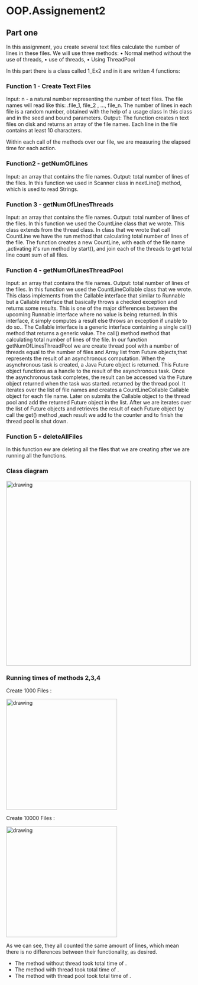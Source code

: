 # OOP.Assignement2

## Part one  

In this assignment, you create several text files calculate the number of lines in these files. We will use three methods:
• Normal method without the use of threads,
• use of threads,
• Using ThreadPool 

In this part there is a class called 1_Ex2 and in it are written 4 functions:

### Function 1 - Create Text Files
Input:
n - a natural number representing the number of text files.
The file names will read like this:
.file_1, file_2 , …, file_n.
The number of lines in each file is a random number, obtained with the help of a usage class
In this class and in the seed and bound parameters.
Output: The function creates n text files on disk and returns an array
of the file names. Each line in the file contains at least 10 characters. 

Within each call of the methods over our file, we are measuring the elapsed time for each action.

### Function2 - getNumOfLines
Input: an array that contains the file names.
Output: total number of lines of the files.
In this function we used in Scanner class in nextLine() method, which is used to read Strings.

### Function 3 - getNumOfLinesThreads
Input: an array that contains the file names.
Output: total number of lines of the files.
In this function we used the CountLine class that we wrote. This class extends from the thread class.
In class that we wrote that call CountLine we have the run method that calculating total number of lines of the file. 
The function creates a new CountLine, with each of the file name ,activating it's run method by start(), and join each of the threads to get total line count sum of all files.

### Function 4 - getNumOfLinesThreadPool
Input: an array that contains the file names.
Output: total number of lines of the files.
In this function we used the CountLineCollable class that we wrote. This class implements from the Callable interface that similar to Runnable but a Callable interface that basically throws a checked exception and returns some results. This is one of the major differences between the upcoming Runnable interface where no value is being returned. In this interface, it simply computes a result else throws an exception if unable to do so..
The Callable interface is a generic interface containing a single call() method that returns a generic value.
The call() method method that calculating total number of lines of the file.
In our function getNumOfLinesThreadPool we are create thread pool with a number of threads equal to the number of files and Array list from Future objects,that represents the result of an asynchronous computation. When the asynchronous task is created, a Java Future object is returned. This Future object functions as a handle to the result of the asynchronous task. Once the asynchronous task completes, the result can be accessed via the Future object returned when the task was started. returned by the thread pool. It iterates over the list of file names and creates a CountLineCollable Callable object for each file name. Later on submits the Callable object to the thread pool and add the returned Future object in the list.
After we are iterates over the list of Future objects and retrieves the result of each Future object by call the get() method ,each result we add to the counter and
to finish the thread pool is shut down. 

### Function 5 - deleteAllFiles
In this function ew are deleting all the files that we are creating after we are running all the functions.

### Class diagram

<img src="https://user-images.githubusercontent.com/118892976/211175235-b3aa66cd-8c08-4127-bb9b-84f8a060106f.png" alt="drawing" width="500"/> 

### Running times of methods 2,3,4 
Create 1000 Files :

<img src="[https://user-images.githubusercontent.com/118892976/211306452-7c382fea-66c2-42eb-9334-32cfa059757f.png]" alt="drawing" width="300"/>

Create 10000 Files :

<img src="[https://user-images.githubusercontent.com/118892976/211306963-2b7d8eec-7017-46f9-ab17-5392a44a12f8.png]" alt="drawing" width="300"/>


As we can see, they all counted the same amount of lines, which mean there is no differences between their functionality, as desired. 
* The method without thread took total time of . 
* The method with thread took total time of .
*  The method with thread pool took total time of . 





 
